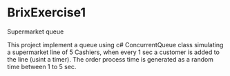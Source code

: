 # BrixExercise1
 Supermarket queue
 
 This project implement a queue using c# ConcurrentQueue class
 simulating a supermarket line of 5 Cashiers, when every 1 sec a customer is added to the line (usint a timer).
 The order process time is generated as a random time between 1 to 5 sec.
 
 
 

